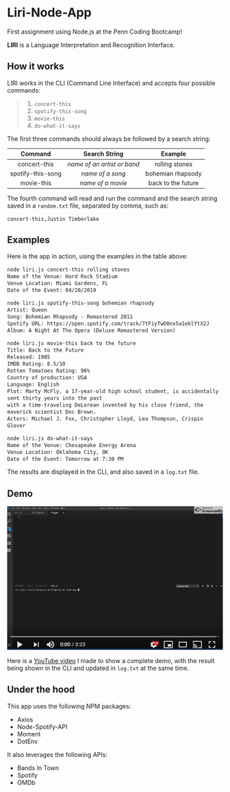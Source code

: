# Liri-Node-App

First assignment using Node.js at the Penn Coding Bootcamp!

__LIRI__ is a Language Interpretation and Recognition Interface.


## How it works

LIRI works in the CLI (Command Line Interface) and accepts four possible commands:

> 1. `concert-this`
> 2. `spotify-this-song`
> 3. `movie-this`
> 4. `do-what-it-says`

The first three commands should always be followed by a search string:

| Command | Search String | Example |
| :------: | :-----------: | :------------: |
| concert-this | _name of an artist or band_ | rolling stones |
| spotify-this-song | _name of a song_ | bohemian rhapsody |
| movie-this | _name of a movie_ | back to the future |

The fourth command will read and run the command and the search string saved in a `random.txt` file, separated by comma, such as:
```shell
concert-this,Justin Timberlake
```


## Examples

Here is the app in action, using the examples in the table above:

```shell
node liri.js concert-this rolling stones
Name of the Venue: Hard Rock Stadium
Venue Location: Miami Gardens, FL
Date of the Event: 04/20/2019
```

```shell
node liri.js spotify-this-song bohemian rhapsody
Artist: Queen
Song: Bohemian Rhapsody - Remastered 2011
Spotify URL: https://open.spotify.com/track/7tFiyTwD0nx5a1eklYtX2J
Album: A Night At The Opera (Deluxe Remastered Version)
```

```shell
node liri.js movie-this back to the future
Title: Back to the Future
Released: 1985
IMDB Rating: 8.5/10
Rotten Tomatoes Rating: 96%
Country of production: USA
Language: English
Plot: Marty McFly, a 17-year-old high school student, is accidentally sent thirty years into the past
with a time-traveling DeLorean invented by his close friend, the maverick scientist Doc Brown.
Actors: Michael J. Fox, Christopher Lloyd, Lea Thompson, Crispin Glover
```

```shell
node liri.js do-what-it-says
Name of the Venue: Chesapeake Energy Arena
Venue Location: Oklahoma City, OK
Date of the Event: Tomorrow at 7:30 PM
```

The results are displayed in the CLI, and also saved in a `log.txt` file.


## Demo

[![Screenshot](https://raw.githubusercontent.com/stepicker/Liri-Node-App/master/screenshot.png)](https://youtu.be/XQNAK5zsTBA)

Here is a [YouTube video](https://youtu.be/XQNAK5zsTBA) I made to show a complete demo, with the result being shown in the CLI and updated in `log.txt` at the same time.

## Under the hood

This app uses the following NPM packages:

+ Axios
+ Node-Spotify-API
+ Moment
+ DotEnv

It also leverages the following APIs:

+ Bands In Town
+ Spotify
+ OMDb
